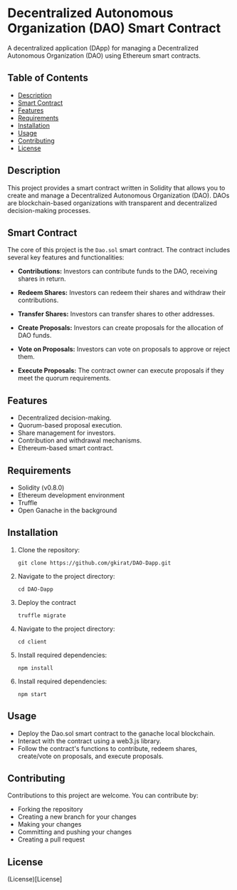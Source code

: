 # Decentralized Autonomous Organization (DAO) Smart Contract

A decentralized application (DApp) for managing a Decentralized Autonomous Organization (DAO) using Ethereum smart contracts.

## Table of Contents

- [Description](#description)
- [Smart Contract](#smart-contract)
- [Features](#features)
- [Requirements](#requirements)
- [Installation](#installation)
- [Usage](#usage)
- [Contributing](#contributing)
- [License](#license)

## Description

This project provides a smart contract written in Solidity that allows you to create and manage a Decentralized Autonomous Organization (DAO). DAOs are blockchain-based organizations with transparent and decentralized decision-making processes.

## Smart Contract

The core of this project is the `Dao.sol` smart contract. The contract includes several key features and functionalities:

- **Contributions:** Investors can contribute funds to the DAO, receiving shares in return.

- **Redeem Shares:** Investors can redeem their shares and withdraw their contributions.

- **Transfer Shares:** Investors can transfer shares to other addresses.

- **Create Proposals:** Investors can create proposals for the allocation of DAO funds.

- **Vote on Proposals:** Investors can vote on proposals to approve or reject them.

- **Execute Proposals:** The contract owner can execute proposals if they meet the quorum requirements.

## Features

- Decentralized decision-making.
- Quorum-based proposal execution.
- Share management for investors.
- Contribution and withdrawal mechanisms.
- Ethereum-based smart contract.

## Requirements

- Solidity (v0.8.0)
- Ethereum development environment
- Truffle
- Open Ganache in the background

## Installation

1. Clone the repository:

   ```shell
   git clone https://github.com/gkirat/DAO-Dapp.git

2. Navigate to the project directory:
   
   ```shell
   cd DAO-Dapp

3. Deploy the contract
      ```shell
   truffle migrate
4. Navigate to the project directory:
   ```shell
   cd client
5. Install required dependencies:
   ```shell
   npm install

6. Install required dependencies:
   ```shell
   npm start

## Usage
- Deploy the Dao.sol smart contract to the ganache local blockchain.
- Interact with the contract using a web3.js library.
- Follow the contract's functions to contribute, redeem shares, create/vote on proposals, and execute proposals.


## Contributing

Contributions to this project are welcome. You can contribute by:

- Forking the repository
- Creating a new branch for your changes
- Making your changes
- Committing and pushing your changes
- Creating a pull request

## License
(License)[License]
